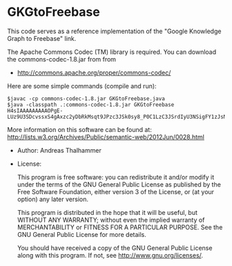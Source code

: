 GKGtoFreebase
=============
This code serves as a reference implementation of the 
"Google Knowledge Graph to Freebase" link.

The Apache Commons Codec (TM) library is required. You can download the 
commons-codec-1.8.jar from
from 
* http://commons.apache.org/proper/commons-codec/

Here are some simple commands (compile and run):
```
$javac -cp commons-codec-1.8.jar GKGtoFreebase.java
$java -classpath .:commons-codec-1.8.jar GKGtoFreebase H4sIAAAAAAAAAOPgE-LUz9U3SDcvssxS4gAxzc2yDbRkMsqt9JPzc3JSk0sy8_P0C1LzC3JSrdIyU3NSigFY1zJsNQAAAA
```
More information on this software can be found at:
http://lists.w3.org/Archives/Public/semantic-web/2012Jun/0028.html

* Author: Andreas Thalhammer


* License:

    This program is free software: you can redistribute it and/or modify
    it under the terms of the GNU General Public License as published by
    the Free Software Foundation, either version 3 of the License, or
    (at your option) any later version.

    This program is distributed in the hope that it will be useful,
    but WITHOUT ANY WARRANTY; without even the implied warranty of
    MERCHANTABILITY or FITNESS FOR A PARTICULAR PURPOSE.  See the
    GNU General Public License for more details.

    You should have received a copy of the GNU General Public License
    along with this program.  If not, see <http://www.gnu.org/licenses/>.
